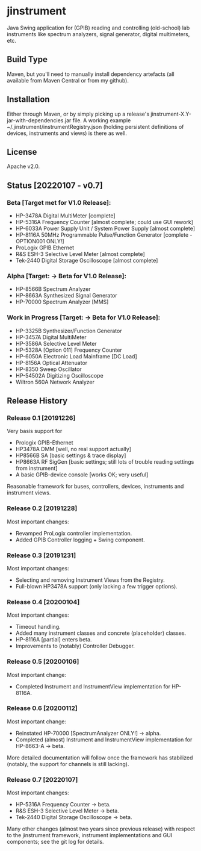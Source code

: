# jinstrument
Java Swing application for (GPIB) reading and controlling (old-school) lab instruments
like spectrum analyzers, signal generator, digital multimeters, etc.

## Build Type
Maven, but you'll need to manually install dependency artefacts (all available from Maven Central or from my github).

## Installation
Either through Maven, or by simply picking up a release's jinstrument-X.Y-jar-with-dependencies.jar file.
A working example ~/.jinstrument/instrumentRegistry.json (holding persistent definitions of devices, instruments and views)
is there as well.

## License
Apache v2.0.

## Status [20220107 - v0.7]

### Beta [Target met for V1.0 Release]:
- HP-3478A Digital MultiMeter [complete]
- HP-5316A Frequency Counter [almost complete; could use GUI rework]
- HP-6033A Power Supply Unit / System Power Supply [almost complete]
- HP-8116A 50MHz Programmable Pulse/Function Generator [complete - OPTION001 ONLY!]
- ProLogix GPIB Ethernet
- R&S ESH-3 Selective Level Meter [almost complete]
- Tek-2440 Digital Storage Oscilloscope [almost complete]

### Alpha [Target: -> Beta for V1.0 Release]:
- HP-8566B Spectrum Analyzer
- HP-8663A Synthesized Signal Generator
- HP-70000 Spectrum Analyzer [MMS]

### Work in Progress [Target: -> Beta for V1.0 Release]:
- HP-3325B Synthesizer/Function Generator
- HP-3457A Digital MultiMeter
- HP-3586A Selective Level Meter
- HP-5328A [Option 011] Frequency Counter
- HP-6050A Electronic Load Mainframe [DC Load]
- HP-8156A Optical Attenuator
- HP-8350 Sweep Oscillator
- HP-54502A Digitizing Oscilloscope
- Wiltron 560A Network Analyzer

## Release History

### Release 0.1 [20191226]
Very basis support for
- Prologix GPIB-Ethernet
- HP3478A DMM [well, no real support actually]
- HP8566B SA [basic settings & trace display]
- HP8663A RF SigGen [basic settings; still lots of trouble reading settings from instrument]
- A basic GPIB-device console [works OK; very useful]

Reasonable framework for buses, controllers, devices, instruments and instrument views.

### Release 0.2 [20191228]
Most important changes:
- Revamped ProLogix controller implementation.
- Added GPIB Controller logging + Swing component.

### Release 0.3 [20191231]
Most important changes:
- Selecting and removing Instrument Views from the Registry.
- Full-blown HP3478A support (only lacking a few trigger options).

### Release 0.4 [20200104]
Most important changes:
- Timeout handling.
- Added many instrument classes and concrete (placeholder) classes.
- HP-8116A [partial] enters beta.
- Improvements to (notably) Controller Debugger.

### Release 0.5 [20200106]
Most important change:
- Completed Instrument and InstrumentView implementation for HP-8116A.

### Release 0.6 [20200112]
Most important change:
- Reinstated HP-70000 [SpectrumAnalyzer ONLY!] -> alpha.
- Completed (almost) Instrument and InstrumentView implementation for HP-8663-A -> beta.

More detailed documentation will follow once the framework has stabilized (notably, the support for channels is still lacking).

### Release 0.7 [20220107]
Most important changes:
- HP-5316A Frequency Counter -> beta.
- R&S ESH-3 Selective Level Meter -> beta.
- Tek-2440 Digital Storage Oscilloscope -> beta.

Many other changes (almost two years since previous release)
with respect to the jinstrument framework, instrument implementations and GUI components;
see the git log for details.
